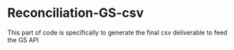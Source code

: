 # Reconciliation-GS-csv
This part of code is specifically to generate the final csv deliverable to feed the GS API
